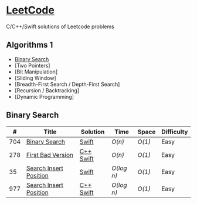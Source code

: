 # [LeetCode](https://leetcode.com/problemset/all/)
C/C++/Swift solutions of Leetcode problems

## Algorithms 1

* [Binary Search](https://github.com/MustafaNatur/LeetCode-Solutions#binary-search)
* [Two Pointers]
* [Bit Manipulation]
* [Sliding Window]
* [Breadth-First Search / Depth-First Search]
* [Recursion / Backtracking]
* [Dynamic Programming]


## Binary Search
|  #  | Title           |  Solution       |  Time           | Space           | Difficulty    |
|-----|---------------- | --------------- | --------------- | --------------- | ------------- |
704 | [Binary Search](https://leetcode.com/problems/binary-search/?envType=study-plan&id=algorithm-i) | [Swift](./Swift/Binary_Search.swift)| _O(n)_ | _O(1)_ | Easy ||
278 | [First Bad Version](https://leetcode.com/problems/first-bad-version/?envType=study-plan&id=algorithm-i) | [C++](./C++/Binary_Search.cpp) [Swift](./Swift/First_Bad_Version.swift)| _O(n)_ | _O(1)_ | Easy ||
35 | [Search Insert Position](https://leetcode.com/problems/search-insert-position/) | [Swift](./Swift/Search_Insert_Position.swift)| _O(log n)_ | _O(1)_ | Easy ||
977 | [Search Insert Position](https://leetcode.com/problems/squares-of-a-sorted-array/?envType=study-plan&id=algorithm-i) | [C++](./C++/Squares_of_a_Sorted_Array.cpp) [Swift](./Swift/Squares_of_a_Sorted_Array.swift)| _O(log n)_ | _O(1)_ | Easy ||
